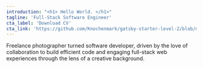 ```yaml
---
introduction: "<h1> Hello World. </h1>"
tagline: 'Full-Stack Software Engineer'
cta_label: 'Download CV'
cta_link: 'https://github.com/Knochenmark/gatsby-starter-level-2/blob/master/README.md'
---
```


Freelance photographer turned software developer, driven by the love of collaboration to build efficient code and engaging full-stack web experiences through the lens of a creative background. 